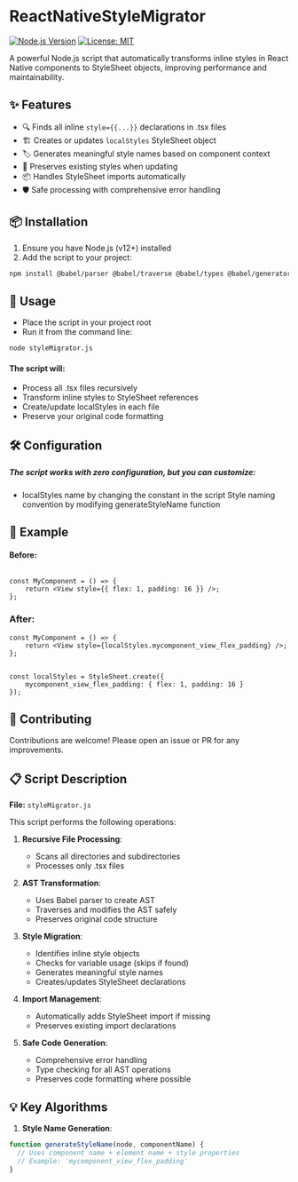 # ReactNativeStyleMigrator

[![Node.js Version](https://img.shields.io/badge/node-%3E%3D%2012.0.0-brightgreen)](https://nodejs.org/)
[![License: MIT](https://img.shields.io/badge/License-MIT-yellow.svg)](https://opensource.org/licenses/MIT)

A powerful Node.js script that automatically transforms inline styles in React Native components to StyleSheet objects, improving performance and maintainability.

## ✨ Features

- 🔍 Finds all inline `style={{...}}` declarations in .tsx files
- 🏗️ Creates or updates `localStyles` StyleSheet object
- 🏷️ Generates meaningful style names based on component context
- 🔄 Preserves existing styles when updating
- 📦 Handles StyleSheet imports automatically
- 🛡️ Safe processing with comprehensive error handling

## 📦 Installation

1. Ensure you have Node.js (v12+) installed
2. Add the script to your project:

```bash
npm install @babel/parser @babel/traverse @babel/types @babel/generator --save-dev
```
## 🚀 Usage

- Place the script in your project root
- Run it from the command line:
```bash
node styleMigrator.js
```
#### The script will:

- Process all .tsx files recursively
- Transform inline styles to StyleSheet references
- Create/update localStyles in each file
- Preserve your original code formatting

## 🛠️ Configuration

##### The script works with zero configuration, but you can customize:

- localStyles name by changing the constant in the script
Style naming convention by modifying generateStyleName function
## 📝 Example

#### Before:

```tsx

const MyComponent = () => {
    return <View style={{ flex: 1, padding: 16 }} />;
};
```
### After:
```tsx
const MyComponent = () => {
    return <View style={localStyles.mycomponent_view_flex_padding} />;
};


const localStyles = StyleSheet.create({
    mycomponent_view_flex_padding: { flex: 1, padding: 16 }
});
````
## 🤝 Contributing

Contributions are welcome! Please open an issue or PR for any improvements.

## 📋 Script Description

**File:** `styleMigrator.js`

This script performs the following operations:

1. **Recursive File Processing**:
   - Scans all directories and subdirectories
   - Processes only .tsx files

2. **AST Transformation**:
   - Uses Babel parser to create AST
   - Traverses and modifies the AST safely
   - Preserves original code structure

3. **Style Migration**:
   - Identifies inline style objects
   - Checks for variable usage (skips if found)
   - Generates meaningful style names
   - Creates/updates StyleSheet declarations

4. **Import Management**:
   - Automatically adds StyleSheet import if missing
   - Preserves existing import declarations

5. **Safe Code Generation**:
   - Comprehensive error handling
   - Type checking for all AST operations
   - Preserves code formatting where possible

## 💡 Key Algorithms

1. **Style Name Generation**:
```javascript
function generateStyleName(node, componentName) {
  // Uses component name + element name + style properties
  // Example: 'mycomponent_view_flex_padding'
}
````
